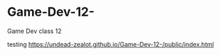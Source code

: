 # Game-Dev-12-
Game Dev class 12




testing
https://undead-zealot.github.io/Game-Dev-12-/public/index.html
